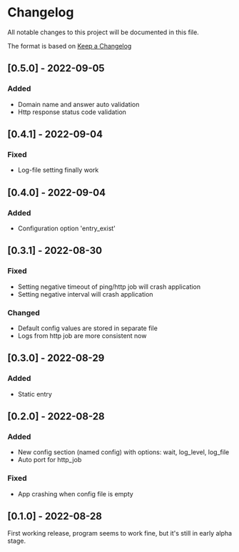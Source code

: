 # Changelog
All notable changes to this project will be documented in this file.

The format is based on [Keep a Changelog](https://keepachangelog.com/en/1.0.0/)
## [0.5.0] - 2022-09-05
### Added
- Domain name and answer auto validation
- Http response status code validation

## [0.4.1] - 2022-09-04
### Fixed
- Log-file setting finally work

## [0.4.0] - 2022-09-04
### Added
- Configuration option 'entry_exist'

## [0.3.1] - 2022-08-30
### Fixed
- Setting negative timeout of ping/http job will crash application
- Setting negative interval will crash application

### Changed
- Default config values are stored in separate file  
- Logs from http job are more consistent now

## [0.3.0] - 2022-08-29
### Added
- Static entry

## [0.2.0] - 2022-08-28
### Added
- New config section (named config) with options: wait, log_level, log_file
- Auto port for http_job
### Fixed
- App crashing when config file is empty

## [0.1.0] - 2022-08-28
First working release, program seems to work fine, but it's still in early alpha stage.